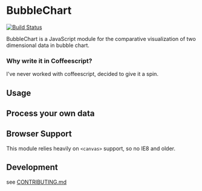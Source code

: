 # BubbleChart

[![Build Status](https://travis-ci.org/jondavidjohn/bubblechart.png?branch=master,develop)](https://travis-ci.org/jondavidjohn/bubblechart)

BubbleChart is a JavaScript module for the comparative visualization of two dimensional data in bubble chart.

### Why write it in Coffeescript?

I've never worked with coffeescript, decided to give it a spin.

## Usage

## Process your own data

## Browser Support

This module relies heavily on `<canvas>` support, so no IE8 and older.

## Development

see [CONTRIBUTING.md](https://github.com/jondavidjohn/bubblechart/edit/develop/CONTRIBUTING.md)

